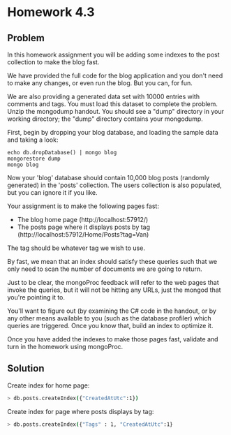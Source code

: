 # Homework 4.3

## Problem

In this homework assignment you will be adding some indexes to the post collection to make the blog fast.

We have provided the full code for the blog application and you don't need to make any changes, or even run the blog. But you can, for fun.

We are also providing a generated data set with 10000 entries with comments and tags. You must load this dataset to complete the problem. Unzip the mongodump handout. You should see a "dump" directory in your working directory; the "dump" directory contains your mongodump.

First, begin by dropping your blog database, and loading the sample data and taking a look:
```
echo db.dropDatabase() | mongo blog
mongorestore dump
mongo blog
```
Now your 'blog' database should contain 10,000 blog posts (randomly generated) in the 'posts' collection. The users collection is also populated, but you can ignore it if you like.

Your assignment is to make the following pages fast:

* The blog home page (http://localhost:57912/)
* The posts page where it displays posts by tag (http://localhost:57912/Home/Posts?tag=Van)

The tag should be whatever tag we wish to use.

By fast, we mean that an index should satisfy these queries such that we only need to scan the number of documents we are going to return.

Just to be clear, the mongoProc feedback will refer to the web pages that invoke the queries, but it will not be hitting any URLs, just the mongod that you're pointing it to.

You'll want to figure out (by examining the C# code in the handout, or by any other means available to you (such as the database profiler) which queries are triggered. Once you know that, build an index to optimize it.

Once you have added the indexes to make those pages fast, validate and turn in the homework using mongoProc.

## Solution
Create index for home page:
```sh
> db.posts.createIndex({"CreatedAtUtc":1})

```
Create index for page where posts displays by tag:
```sh
> db.posts.createIndex({"Tags" : 1, "CreatedAtUtc":1}

```